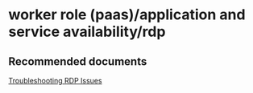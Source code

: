 <properties
	pageTitle="worker role (paas)/application and service availability/rdp"
	description="worker role (paas)/application and service availability/rdp"
	service="microsoft.classiccompute"
	resource="domainnames"
	authors="aashu"
	displayOrder=""
	selfHelpType="generic"
	supportTopicIds="32422587"
	resourceTags=""
	productPesIds="13185"
	cloudEnvironments="public"
/>

# worker role (paas)/application and service availability/rdp

## **Recommended documents**
[Troubleshooting RDP Issues](https://azure.microsoft.com/documentation/articles/virtual-machines-windows-detailed-troubleshoot-rdp/)
